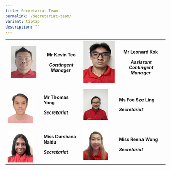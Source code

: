 ```yaml
---
title: Secretariat Team
permalink: /secretariat-team/
variant: tiptap
description: ""
---
```

<table style="minWidth: 100px">
<colgroup>
<col>
<col>
<col>
<col>
</colgroup>
<tbody>
<tr>
<th rowspan="1" colspan="1">
<div class="isomer-image-wrapper">
<img style="width: 80%;" height="auto" width="100%" alt="" src="/images/Secretariat Team/Kevin.png">
</div>
</th>
<th rowspan="1" colspan="1">
<p><strong>Mr Kevin Teo</strong>
</p>
<p><strong><em>Contingent Manager</em></strong>&nbsp;</p>
</th>
<th rowspan="1" colspan="1">
<div class="isomer-image-wrapper">
<img style="width: 100%" height="auto" width="100%" alt="" src="/images/Secretariat Team/Leonard.png">
</div>
</th>
<th rowspan="1" colspan="1">
<p><strong>Mr Leonard Kok</strong>&nbsp;</p>
<p><strong><em>Assistant Contingent Manager</em></strong>&nbsp;</p>
</th>
</tr>
<tr>
<td rowspan="1" colspan="1">
<p></p>
<div class="isomer-image-wrapper">
<img style="width: 80%;" height="auto" width="100%" alt="" src="/images/Secretariat Team/Thomas.png">
</div>
</td>
<td rowspan="1" colspan="1">
<p><strong>Mr Thomas Yong</strong>&nbsp;</p>
<p><strong><em>Secretariat</em></strong>&nbsp;</p>
</td>
<td rowspan="1" colspan="1">
<div class="isomer-image-wrapper">
<img style="width: 80%;" height="auto" width="100%" alt="" src="/images/Secretariat Team/Sze_Ling.png">
</div>
</td>
<td rowspan="1" colspan="1">
<p><strong>Ms Foo Sze Ling</strong>&nbsp;</p>
<p><strong><em>Secretariat</em></strong>&nbsp;</p>
</td>
</tr>
<tr>
<td rowspan="1" colspan="1">
<p></p>
<div class="isomer-image-wrapper">
<img style="width: 80%;" height="auto" width="100%" alt="" src="/images/Secretariat Team/Darsha.png">
</div>
</td>
<td rowspan="1" colspan="1">
<p><strong>Miss Darshana Naidu</strong>&nbsp;</p>
<p><strong><em>Secretariat</em></strong>&nbsp;</p>
</td>
<td rowspan="1" colspan="1">
<div class="isomer-image-wrapper">
<img style="width: 80%;" height="auto" width="100%" alt="" src="/images/Secretariat Team/Reena.png">
</div>
</td>
<td rowspan="1" colspan="1">
<p><strong>Miss Reena Wong</strong>&nbsp;</p>
<p><strong><em>Secretariat</em></strong>
</p>
</td>
</tr>
</tbody>
</table>
<p></p>